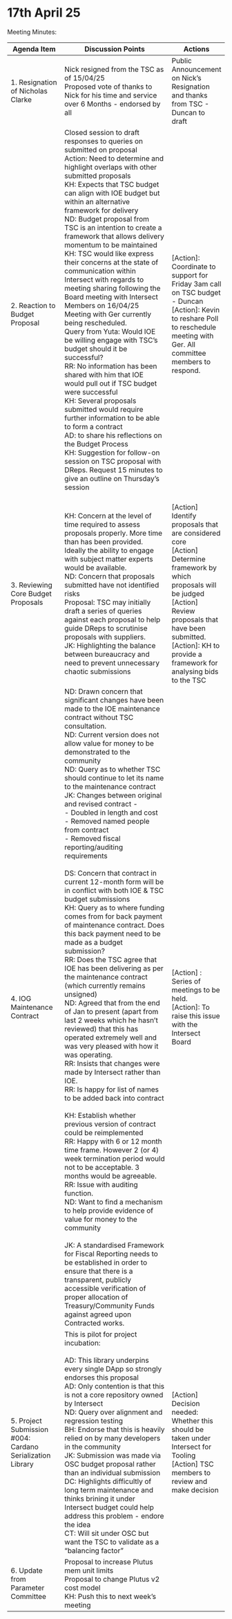 # 17th April 25

Meeting Minutes:

<table><thead><tr><th width="134">Agenda Item</th><th width="403">Discussion Points</th><th>Actions</th></tr></thead><tbody><tr><td>1. Resignation of Nicholas Clarke</td><td>Nick resigned from the TSC as of 15/04/25<br>Proposed vote of thanks to Nick for his time and service over 6 Months - endorsed by all</td><td>Public Announcement on Nick’s Resignation and thanks from TSC - Duncan to draft</td></tr><tr><td>2. Reaction to Budget Proposal</td><td>Closed session to draft responses to queries on submitted on proposal<br>Action: Need to determine and highlight overlaps with other submitted proposals<br>KH: Expects that TSC budget can align with IOE budget but within an alternative framework for delivery<br>ND: Budget proposal from TSC is an intention to create a framework that allows delivery momentum to be maintained<br>KH: TSC would like express their concerns at the state of communication within Intersect with regards to meeting sharing following the Board meeting with Intersect Members on 16/04/25<br>Meeting with Ger currently being rescheduled.<br>Query from Yuta: Would IOE be willing engage with TSC’s budget should it be successful?<br>RR: No information has been shared with him that IOE would pull out if TSC budget were successful<br>KH: Several proposals submitted would require further information to be able to form a contract<br>AD: to share his reflections on the Budget Process<br>KH: Suggestion for follow-on session on TSC proposal with DReps. Request 15 minutes to give an outline on Thursday’s session<br><br></td><td>[Action]: Coordinate to support for Friday 3am call on TSC budget - Duncan<br>[Action]: Kevin to reshare Poll to reschedule meeting with Ger. All committee members to respond.</td></tr><tr><td>3. Reviewing Core Budget Proposals</td><td>KH: Concern at the level of time required to assess proposals properly. More time than has been provided. Ideally the ability to engage with subject matter experts would be available.<br>ND: Concern that proposals submitted have not identified risks<br>Proposal: TSC may initially draft a series of queries against each proposal to help guide DReps to scrutinise proposals with suppliers.<br>JK: Highlighting the balance between bureaucracy and need to prevent unnecessary chaotic submissions<br></td><td>[Action] Identify proposals that are considered core<br>[Action] Determine framework by which proposals will be judged<br>[Action] Review proposals that have been submitted.<br>[Action]: KH to provide a framework for analysing bids to the TSC<br></td></tr><tr><td>4. IOG Maintenance Contract</td><td>ND: Drawn concern that significant changes have been made to the IOE maintenance contract without TSC consultation.<br>ND: Current version does not allow value for money to be demonstrated to the community<br>ND: Query as to whether TSC should continue to let its name to the maintenance contract<br>JK: Changes between original and revised contract -<br>- Doubled in length and cost<br>- Removed named people from contract<br>- Removed fiscal reporting/auditing requirements<br><br>DS: Concern that contract in current 12-month form will be in conflict with both IOE &#x26; TSC budget submissions<br>KH: Query as to where funding comes from for back payment of maintenance contract. Does this back payment need to be made as a budget submission?<br>RR: Does the TSC agree that IOE has been delivering as per the maintenance contract (which currently remains unsigned)<br>ND: Agreed that from the end of Jan to present (apart from last 2 weeks which he hasn’t reviewed) that this has operated extremely well and was very pleased with how it was operating.<br>RR: Insists that changes were made by Intersect rather than IOE.<br>RR: Is happy for list of names to be added back into contract<br><br>KH: Establish whether previous version of contract could be reimplemented<br>RR: Happy with 6 or 12 month time frame. However 2 (or 4) week termination period would not to be acceptable. 3 months would be agreeable.<br>RR: Issue with auditing function.<br>ND: Want to find a mechanism to help provide evidence of value for money to the community<br><br>JK: A standardised Framework for Fiscal Reporting needs to be established in order to ensure that there is a transparent, publicly accessible verification of proper allocation of Treasury/Community Funds against agreed upon Contracted works.<br></td><td>[Action] : Series of meetings to be held.<br>[Action]: To raise this issue with the Intersect Board</td></tr><tr><td>5. Project Submission #004: Cardano Serialization Library</td><td>This is pilot for project incubation:<br><br>AD: This library underpins every single DApp so strongly endorses this proposal<br>AD: Only contention is that this is not a core repository owned by Intersect<br>ND: Query over alignment and regression testing<br>BH: Endorse that this is heavily relied on by many developers in the community<br>JK: Submission was made via OSC budget proposal rather than an individual submission<br>DC: Highlights difficultly of long term maintenance and thinks brining it under Intersect budget could help address this problem - endore the idea<br>CT: Will sit under OSC but want the TSC to validate as a “balancing factor”<br></td><td>[Action] Decision needed: Whether this should be taken under Intersect for Tooling<br>[Action] TSC members to review and make decision</td></tr><tr><td>6. Update from Parameter Committee</td><td>Proposal to increase Plutus mem unit limits<br>Proposal to change Plutus v2 cost model<br>KH: Push this to next week’s meeting</td><td></td></tr></tbody></table>
